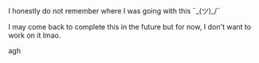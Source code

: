 I honestly do not remember where I was going with this ¯\_(ツ)_/¯

I may come back to complete this in the future but for now, I don't want to work on it lmao.

agh
